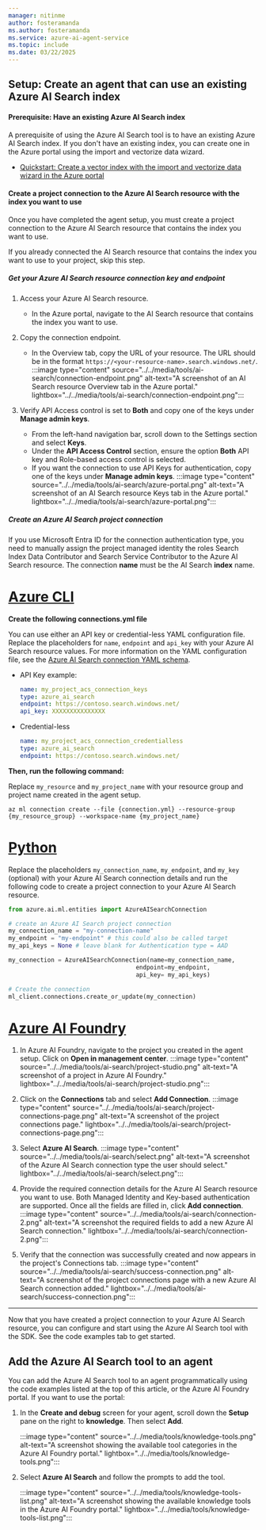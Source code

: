 ```yaml
---
manager: nitinme
author: fosteramanda
ms.author: fosteramanda
ms.service: azure-ai-agent-service
ms.topic: include
ms.date: 03/22/2025
---
```


## Setup: Create an agent that can use an existing Azure AI Search index

#### Prerequisite: Have an existing Azure AI Search index
A prerequisite of using the Azure AI Search tool is to have an existing Azure AI Search index. If you don't have an existing index, you can create one in the Azure portal using the import and vectorize data wizard.
-  [Quickstart: Create a vector index with the import and vectorize data wizard in the Azure portal](../../../../search/search-get-started-portal-import-vectors.md)

#### Create a project connection to the Azure AI Search resource with the index you want to use
Once you have completed the agent setup, you must create a project connection to the Azure AI Search resource that contains the index you want to use. 

If you already connected the AI Search resource that contains the index you want to use to your project, skip this step. 

##### Get your Azure AI Search resource connection key and endpoint
1. Access your Azure AI Search resource.
     - In the Azure portal, navigate to the AI Search resource that contains the index you want to use. 
2. Copy the connection endpoint.
    - In the Overview tab, copy the URL of your resource. The URL should be in the format `https://<your-resource-name>.search.windows.net/`.
     :::image type="content" source="../../media/tools/ai-search/connection-endpoint.png" alt-text="A screenshot of an AI Search resource Overview tab in the Azure portal." lightbox="../../media/tools/ai-search/connection-endpoint.png":::

3. Verify API Access control is set to **Both** and copy one of the keys under **Manage admin keys**. 
    - From the left-hand navigation bar, scroll down to the Settings section and select **Keys**. 
    - Under the **API Access Control** section, ensure the option **Both** API key and Role-based access control is selected.
    - If you want the connection to use API Keys for authentication, copy one of the keys under **Manage admin keys**.
    :::image type="content" source="../../media/tools/ai-search/azure-portal.png" alt-text="A screenshot of an AI Search resource Keys tab in the Azure portal." lightbox="../../media/tools/ai-search/azure-portal.png":::

##### Create an Azure AI Search project connection
If you use Microsoft Entra ID for the connection authentication type, you need to manually assign the project managed identity the roles Search Index Data Contributor and Search Service Contributor to the Azure AI Search resource. The connection **name** must be the AI Search **index** name. 

# [Azure CLI](#tab/azurecli)
**Create the following connections.yml file**


You can use either an API key or credential-less YAML configuration file. Replace the placeholders for ```name```, ```endpoint``` and ```api_key``` with your Azure AI Search resource values. For more information on the YAML configuration file, see the [Azure AI Search connection YAML schema](../../../../machine-learning/reference-yaml-connection-ai-search.md). 
- API Key example:

    ```yml
    name: my_project_acs_connection_keys
    type: azure_ai_search
    endpoint: https://contoso.search.windows.net/
    api_key: XXXXXXXXXXXXXXX
    ```

- Credential-less

    ```yml    
    name: my_project_acs_connection_credentialless
    type: azure_ai_search
    endpoint: https://contoso.search.windows.net/
    ```
**Then, run the following command:**

Replace ```my_resource``` and ```my_project_name``` with your resource group and project name created in the agent setup.
```azurecli
az ml connection create --file {connection.yml} --resource-group {my_resource_group} --workspace-name {my_project_name}
```
# [Python](#tab/pythonsdk)
Replace the placeholders ```my_connection_name```, ```my_endpoint```, and ```my_key``` (optional)  with your Azure AI Search connection details and run the following code to create a project connection to your Azure AI Search resource.
```python
from azure.ai.ml.entities import AzureAISearchConnection

# create an Azure AI Search project connection
my_connection_name = "my-connection-name"
my_endpoint = "my-endpoint" # this could also be called target
my_api_keys = None # leave blank for Authentication type = AAD

my_connection = AzureAISearchConnection(name=my_connection_name,
                                    endpoint=my_endpoint, 
                                    api_key= my_api_keys)

# Create the connection
ml_client.connections.create_or_update(my_connection)
```

# [Azure AI Foundry](#tab/azureaifoundry)
1. In Azure AI Foundry, navigate to the project you created in the agent setup. Click on **Open in management center**.
    :::image type="content" source="../../media/tools/ai-search/project-studio.png" alt-text="A screenshot of a project in Azure AI Foundry." lightbox="../../media/tools/ai-search/project-studio.png":::

2. Click on the **Connections** tab and select **Add Connection**.
 :::image type="content" source="../../media/tools/ai-search/project-connections-page.png" alt-text="A screenshot of the project connections page." lightbox="../../media/tools/ai-search/project-connections-page.png":::

3. Select **Azure AI Search**.
 :::image type="content" source="../../media/tools/ai-search/select.png" alt-text="A screenshot of the Azure AI Search connection type the user should select." lightbox="../../media/tools/ai-search/select.png":::

4. Provide the required connection details for the Azure AI Search resource you want to use. Both Managed Identity and Key-based authentication are supported. Once all the fields are filled in, click **Add connection**.
:::image type="content" source="../../media/tools/ai-search/connection-2.png" alt-text="A screenshot the required fields to add a new Azure AI Search connection." lightbox="../../media/tools/ai-search/connection-2.png":::

5. Verify that the connection was successfully created and now appears in the project's Connections tab.
:::image type="content" source="../../media/tools/ai-search/success-connection.png" alt-text="A screenshot of the project connections page with a new Azure AI Search connection added." lightbox="../../media/tools/ai-search/success-connection.png":::
---

Now that you have created a project connection to your Azure AI Search resource, you can configure and start using the Azure AI Search tool with the SDK. See the code examples tab to get started.


## Add the Azure AI Search tool to an agent

You can add the Azure AI Search tool to an agent programmatically using the code examples listed at the top of this article, or the Azure AI Foundry portal. If you want to use the portal:

1. In the **Create and debug** screen for your agent, scroll down the **Setup** pane on the right to **knowledge**. Then select **Add**.

    :::image type="content" source="../../media/tools/knowledge-tools.png" alt-text="A screenshot showing the available tool categories in the Azure AI Foundry portal." lightbox="../../media/tools/knowledge-tools.png":::

1. Select **Azure AI Search** and follow the prompts to add the tool. 

    :::image type="content" source="../../media/tools/knowledge-tools-list.png" alt-text="A screenshot showing the available knowledge tools in the Azure AI Foundry portal." lightbox="../../media/tools/knowledge-tools-list.png":::
